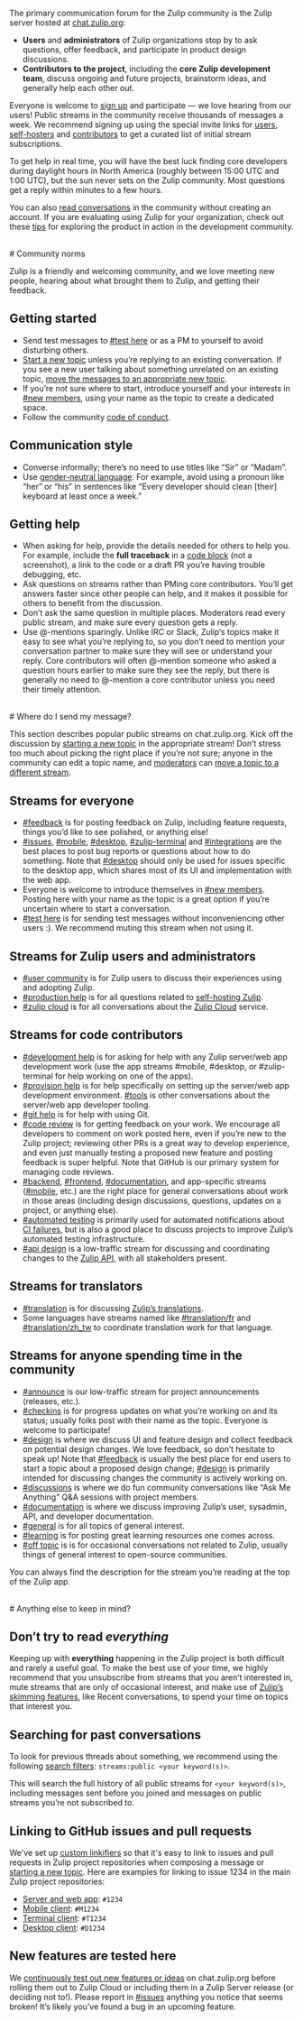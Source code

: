 The primary communication forum for the Zulip community is the Zulip
server hosted at [chat.zulip.org](https://chat.zulip.org/):

- **Users** and **administrators** of Zulip organizations stop by to
  ask questions, offer feedback, and participate in product design
  discussions.
- **Contributors to the project**, including the **core Zulip
  development team**, discuss ongoing and future projects, brainstorm
  ideas, and generally help each other out.

Everyone is welcome to [sign up](https://chat.zulip.org/) and
participate — we love hearing from our users! Public streams in the
community receive thousands of messages a week. We recommend signing
up using the special invite links for
[users](https://chat.zulip.org/join/t5crtoe62bpcxyisiyglmtvb/),
[self-hosters](https://chat.zulip.org/join/wnhv3jzm6afa4raenedanfno/)
and
[contributors](https://chat.zulip.org/join/npzwak7vpmaknrhxthna3c7p/)
to get a curated list of initial stream subscriptions.

To get help in real time, you will have the best luck finding core
developers during daylight hours in North America (roughly between
15:00 UTC and 1:00 UTC), but the sun never sets on the Zulip
community. Most questions get a reply within minutes to a few hours.

You can also [read conversations](https://chat.zulip.org/) in the community
without creating an account. If you are evaluating using Zulip for your
organization, check out these [tips](/try-zulip/) for exploring the product in
action in the development community.

<br/>
# Community norms

Zulip is a friendly and welcoming community, and we love meeting new
people, hearing about what brought them to Zulip, and getting their
feedback.

## Getting started

- Send test messages to [#test
  here](https://chat.zulip.org/#narrow/stream/7-test-here) or as a PM
  to yourself to avoid disturbing others.
- [Start a new topic](/help/start-a-new-topic) unless you’re replying
  to an existing conversation. If you see a new user talking about
  something unrelated on an existing topic, [move the messages to an
  appropriate new topic](/help/move-content-to-another-topic).
- If you’re not sure where to start, introduce yourself and your
  interests in [#new
  members](https://chat.zulip.org/#narrow/stream/95-new-members),
  using your name as the topic to create a dedicated space.
- Follow the community [code of
  conduct](https://zulip.readthedocs.io/en/latest/code-of-conduct.html).

## Communication style

- Converse informally; there’s no need to use titles like “Sir” or “Madam”.
- Use [gender-neutral
  language](https://en.wikipedia.org/wiki/Gender-neutral_language). For
  example, avoid using a pronoun like “her” or “his” in sentences like
  “Every developer should clean [their] keyboard at least once a
  week.”

## Getting help
- When asking for help, provide the details needed for others to help
  you. For example, include the **full traceback** in a [code
  block](/help/code-blocks) (not a screenshot), a link to the code or
  a draft PR you’re having trouble debugging, etc.
- Ask questions on streams rather than PMing core contributors. You’ll
  get answers faster since other people can help, and it makes it
  possible for others to benefit from the discussion.
- Don’t ask the same question in multiple places. Moderators read
  every public stream, and make sure every question gets a reply.
- Use @-mentions sparingly. Unlike IRC or Slack, Zulip‘s topics make
  it easy to see what you’re replying to, so you don’t need to mention
  your conversation partner to make sure they will see or understand
  your reply. Core contributors will often @-mention someone who asked
  a question hours earlier to make sure they see the reply, but there
  is generally no need to @-mention a core contributor unless you need
  their timely attention.

<br/>
# Where do I send my message?

This section describes popular public streams on chat.zulip.org. Kick
off the discussion by [starting a new topic](/help/start-a-new-topic)
in the appropriate stream! Don’t stress too much about picking the
right place if you’re not sure; anyone in the community can edit a
topic name, and [moderators](/help/roles-and-permissions) can [move a
topic to a different stream](/help/move-content-to-another-stream).

## Streams for everyone
- [#feedback](https://chat.zulip.org/#narrow/stream/137-feedback) is
  for posting feedback on Zulip, including feature requests, things
  you’d like to see polished, or anything else!
- [#issues](https://chat.zulip.org/#narrow/stream/9-issues),
  [#mobile](https://chat.zulip.org/#narrow/stream/48-mobile),
  [#desktop](https://chat.zulip.org/#narrow/stream/16-desktop),
  [#zulip-terminal](https://chat.zulip.org/#narrow/stream/206-zulip-terminal)
  and
  [#integrations](https://chat.zulip.org/#narrow/stream/127-integrations)
  are the best places to post bug reports or questions about how to do
  something. Note that
  [#desktop](https://chat.zulip.org/#narrow/stream/16-desktop) should
  only be used for issues specific to the desktop app, which shares
  most of its UI and implementation with the web app.
- Everyone is welcome to introduce themselves in [#new
  members](https://chat.zulip.org/#narrow/stream/95-new-members). Posting
  here with your name as the topic is a great option if you’re
  uncertain where to start a conversation.
- [#test here](https://chat.zulip.org/#narrow/stream/7-test-here) is
  for sending test messages without inconveniencing other users :). We
  recommend muting this stream when not using it.

## Streams for Zulip users and administrators

- [#user community](https://chat.zulip.org/#narrow/stream/138-user-community)
  is for Zulip users to discuss their experiences using and adopting
  Zulip.
- [#production help](https://chat.zulip.org/#narrow/stream/31-production-help) is
  for all questions related to [self-hosting
  Zulip](/self-hosting/).
- [#zulip
  cloud](https://chat.zulip.org/#narrow/stream/387-zulip-cloud) is for
  all conversations about the [Zulip Cloud](https://zulip.com/plans/)
  service.

## Streams for code contributors

- [#development
  help](https://chat.zulip.org/#narrow/stream/49-development-help) is
  for asking for help with any Zulip server/web app development work
  (use the app streams #mobile, #desktop, or #zulip-terminal for help
  working on one of the apps).
- [#provision
  help](https://chat.zulip.org/#narrow/stream/21-provision-help) is
  for help specifically on setting up the server/web app development
  environment. [#tools](https://chat.zulip.org/#narrow/stream/18-tools)
  is other conversations about the server/web app developer tooling.
- [#git help](https://chat.zulip.org/#narrow/stream/44-git-help) is
  for help with using Git.
- [#code review](https://chat.zulip.org/#narrow/stream/91-code-review)
  is for getting feedback on your work. We encourage all developers to
  comment on work posted here, even if you’re new to the Zulip
  project; reviewing other PRs is a great way to develop experience,
  and even just manually testing a proposed new feature and posting
  feedback is super helpful. Note that GitHub is our primary system
  for managing code reviews.
- [#backend](https://chat.zulip.org/#narrow/stream/3-backend),
  [#frontend](https://chat.zulip.org/#narrow/stream/6-frontend),
  [#documentation](https://chat.zulip.org/#narrow/stream/19-documentation),
  and app-specific streams
  ([#mobile](https://chat.zulip.org/#narrow/stream/48-mobile), etc.)
  are the right place for general conversations about work in those
  areas (including design discussions, questions, updates on a
  project, or anything else).
- [#automated
  testing](https://chat.zulip.org/#narrow/stream/43-automated-testing)
  is primarily used for automated notifications about [CI
  failures](https://zulip.readthedocs.io/en/latest/testing/continuous-integration.html),
  but is also a good place to discuss projects to improve Zulip’s
  automated testing infrastructure.
- [#api design](https://chat.zulip.org/#narrow/stream/378-api-design)
  is a low-traffic stream for discussing and coordinating changes to
  the [Zulip API](https://zulip.com/api/rest), with all stakeholders
  present.

## Streams for translators
- [#translation](https://chat.zulip.org/#narrow/stream/58-translation)
  is for discussing [Zulip’s
  translations](https://zulip.readthedocs.io/en/latest/translating/translating.html).
- Some languages have streams named like
  [#translation/fr](https://chat.zulip.org/#narrow/stream/371-translation.2Ffr)
  and
  [#translation/zh_tw](https://chat.zulip.org/#narrow/stream/377-translation.2Fzh_tw)
  to coordinate translation work for that language.

## Streams for anyone spending time in the community
- [#announce](https://chat.zulip.org/#narrow/stream/1-announce) is our
  low-traffic stream for project announcements (releases, etc.).
- [#checkins](https://chat.zulip.org/#narrow/stream/65-checkins) is
  for progress updates on what you’re working on and its status;
  usually folks post with their name as the topic. Everyone is welcome
  to participate!
- [#design](https://chat.zulip.org/#narrow/stream/101-design) is where
  we discuss UI and feature design and collect feedback on potential
  design changes. We love feedback, so don’t hesitate to speak up!
  Note that
  [#feedback](https://chat.zulip.org/#narrow/stream/137-feedback) is
  usually the best place for end users to start a topic about a
  proposed design change;
  [#design](https://chat.zulip.org/#narrow/stream/101-design) is
  primarily intended for discussing changes the community is actively
  working on.
- [#discussions](https://chat.zulip.org/#narrow/stream/277-discussions)
  is where we do fun community conversations like “Ask Me Anything”
  Q&A sessions with project members.
- [#documentation](https://chat.zulip.org/#narrow/stream/19-documentation)
  is where we discuss improving Zulip’s user, sysadmin, API, and
  developer documentation.
- [#general](https://chat.zulip.org/#narrow/stream/2-general) is for
  all topics of general interest.
- [#learning](https://chat.zulip.org/#narrow/stream/92-learning) is
  for posting great learning resources one comes across.
- [#off topic](https://chat.zulip.org/#narrow/stream/97-off-topic) is
  is for occasional conversations not related to Zulip, usually things
  of general interest to open-source communities.

You can always find the description for the stream you’re reading at
the top of the Zulip app.

<br/>
# Anything else to keep in mind?

## Don’t try to read *everything*

Keeping up with **everything** happening in the Zulip project is both
difficult and rarely a useful goal. To make the best use of your time,
we highly recommend that you unsubscribe from streams that you aren’t
interested in, mute streams that are only of occasional interest, and
make use of [Zulip’s skimming features](/help/reading-strategies),
like Recent conversations, to spend your time on topics that interest
you.

## Searching for past conversations

To look for previous threads about something, we recommend using the
following [search filters](/help/search-for-messages#search-filters):
`streams:public <your keyword(s)>`.

This will search the full history of all public streams for `<your
keyword(s)>`, including messages sent before you joined and messages
on public streams you’re not subscribed to.

## Linking to GitHub issues and pull requests

We've set up [custom linkifiers](/help/add-a-custom-linkifier)
so that it's easy to link to issues and pull requests in Zulip
project repositories when composing a message or [starting a new
topic](/help/starting-a-new-topic). Here are examples for linking
to issue 1234 in the main Zulip project repositories:

- [Server and web app][server-web-repository]: `#1234`
- [Mobile client][mobile-repository]: `#M1234`
- [Terminal client][terminal-repository]: `#T1234`
- [Desktop client][desktop-repository]: `#D1234`

## New features are tested here

We [continuously test out new features or ideas][release-lifecycle] on
chat.zulip.org before rolling them out to Zulip Cloud or including
them in a Zulip Server release (or deciding not to!). Please report in
[#issues](https://chat.zulip.org/#narrow/stream/9-issues) anything you
notice that seems broken! It’s likely you’ve found a bug in an upcoming
feature.

[release-lifecycle]: https://zulip.readthedocs.io/en/latest/overview/release-lifecycle.html
[server-web-repository]: https://github.com/zulip/zulip
[mobile-repository]: https://github.com/zulip/zulip-mobile
[terminal-repository]: https://github.com/zulip/zulip-terminal
[desktop-repository]: https://github.com/zulip/zulip-desktop
